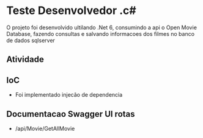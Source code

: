 ﻿ # Teste Desenvolvedor .c# 
  
  O projeto foi desenvolvido ultilando .Net 6, consumindo a api o Open Movie Database, fazendo consultas e salvando informacoes dos filmes no banco de dados sqlserver 

## Atividade 

## IoC 
* Foi implementado injecão de dependencia 

## Documentacao Swagger UI rotas

- /api/Movie/GetAllMovie 
